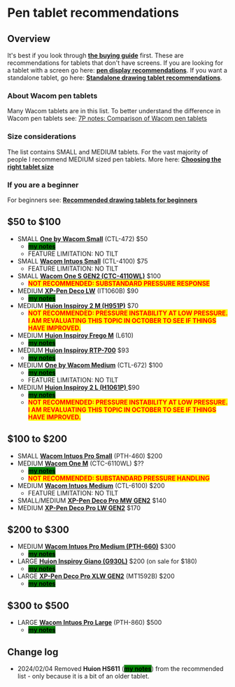 # Pen tablet recommendations

## Overview

It's best if you look through [**the buying guide**](../buying-a-drawing-tablet/) first. These are recommendations for tablets that don't have screens. If you are looking for a tablet with a screen go here: [**pen display recommendations**](pen-display-recommendations.md). If you want a standalone tablet, go here: [**Standalone drawing tablet recommendations**](standalone-drawing-tablet-recommendations.md).

### About Wacom pen tablets

Many Wacom tablets are in this list. To better understand the difference in Wacom pen tablets see: [7P notes: Comparison of Wacom pen tablets](../product-info/wacom/7p-notes-comparison-of-wacom-pen-tablets.md)

### Size considerations

The list contains SMALL and MEDIUM tablets. For the vast majority of people I recommend MEDIUM sized pen tablets. More here: [**Choosing the right tablet size**](../guides/customizing-your-experience/choosing-the-right-tablet-size.md)

### If you are a beginner

For beginners see: [**Recommended drawing tablets for beginners**](recommended-drawing-tablets-for-beginners.md)&#x20;

## $50 to $100&#x20;

* SMALL [**One by Wacom Small**](../product-info/wacom/one-by-wacom/) (CTL-472) $50
  * [<mark style="background-color:green;">**my notes**</mark>](../product-info/wacom/one-by-wacom/7p-notes-wacom-ctl-x72.md)
  * FEATURE LIMITATION: NO TILT
* SMALL [**Wacom Intuos Small**](../product-info/wacom/wacom-intuos.md) (CTL-4100) $75&#x20;
  * FEATURE LIMITATION: NO TILT
* SMALL [**Wacom One S GEN2 (CTC-4110WL)**](../product-info/wacom/wacom-one-gen2/) $100&#x20;
  * <mark style="color:red;">**NOT RECOMMENDED: SUBSTANDARD PRESSURE RESPONSE**</mark>
* MEDIUM [**XP-Pen Deco LW**](../product-info/xp-pen/xp-pen-deco/) (IT1060B) $90
  * [<mark style="background-color:green;">**my notes**</mark>](../product-info/xp-pen/xp-pen-deco/7p-notes-xp-pen-it1060b.md)
* MEDIUM [**Huion Inspiroy 2 M (H951P)**](../product-info/huion/huion-inspiroy-2/) $70&#x20;
  * <mark style="color:red;">**NOT RECOMMENDED: PRESSURE INSTABILITY AT LOW PRESSURE. I AM REVALUATING THIS TOPIC IN OCTOBER TO SEE IF THINGS HAVE IMPROVED.**</mark>
* MEDIUM [**Huion Inspiroy Frego M**](../product-info/huion/huion-inspiroy-frego/) (L610)&#x20;
  * [<mark style="background-color:green;">**my notes**</mark>](../product-info/huion/huion-inspiroy-frego/7p-notes-huion-inspiroy-frego-m-l610.md)
* MEDIUM [**Huion Inspiroy RTP-700**](../product-info/huion/huion-inspiroy-r-series/)  $93&#x20;
  * [<mark style="background-color:green;">**my notes**</mark>](../product-info/huion/huion-inspiroy-r-series/7p-notes-rtp-700.md)
* MEDIUM [**One by Wacom Medium**](../product-info/wacom/one-by-wacom/) (CTL-672) $100
  * [<mark style="background-color:green;">**my notes**</mark>](../product-info/wacom/one-by-wacom/7p-notes-wacom-ctl-x72.md)
  * FEATURE LIMITATION: NO TILT
* MEDIUM [**Huion Inspiroy 2 L (H1061P)** ](../product-info/huion/huion-inspiroy-2/)$90&#x20;
  * [<mark style="background-color:green;">**my notes**</mark>](../product-info/huion/huion-inspiroy-2/7p-notes-h1061p.md)
  * <mark style="color:red;">**NOT RECOMMENDED: PRESSURE INSTABILITY AT LOW PRESSURE. I AM REVALUATING THIS TOPIC IN OCTOBER TO SEE IF THINGS HAVE IMPROVED.**</mark>

## $100 to $200

* SMALL [**Wacom Intuos Pro Small**](../product-info/wacom/wacom-intuos-pro/) (PTH-460) $200&#x20;
* MEDIUM [**Wacom One M**](../product-info/wacom/wacom-one-gen2/) (CTC-6110WL) $??&#x20;
  * [<mark style="background-color:green;">**my notes**</mark>](../product-info/wacom/wacom-one-gen2/7p-notes-wacom-one-gen2-drawing-tablets.md)
  * <mark style="color:red;">**NOT RECOMMENDED: SUBSTANDARD PRESSURE HANDLING**</mark>&#x20;
* MEDIUM [**Wacom Intuos Medium**](../product-info/wacom/wacom-intuos.md) (CTL-6100) $200
  * FEATURE LIMITATION: NO TILT
* &#x20;SMALL/MEDIUM  [**XP-Pen Deco Pro MW GEN2**](../product-info/xp-pen/xp-pen-deco-pro-xlw-gen-2-mt1592b/) $140
* MEDIUM [**XP-Pen Deco Pro LW GEN2**](../product-info/xp-pen/xp-pen-deco-pro-xlw-gen-2-mt1592b/) $170

## $200 to $300

* MEDIUM [**Wacom Intuos Pro Medium (PTH-660)**](../product-info/wacom/wacom-intuos-pro/) $300
  * [<mark style="background-color:green;">**my notes**</mark>](../product-info/wacom/wacom-intuos-pro/7p-notes-wacom-pth-660.md)
* LARGE [**Huion Inspiroy Giano (G930L)**](../product-info/huion/huion-inspiroy/) $200 (on sale for $180)
  * [<mark style="background-color:green;">**my notes**</mark>](../product-info/huion/huion-inspiroy/7p-notes-huion-giano-g930l.md)&#x20;
* LARGE [**XP-Pen Deco Pro XLW GEN2**](../product-info/xp-pen/xp-pen-deco-pro-xlw-gen-2-mt1592b/) (MT1592B) $200
  * [<mark style="background-color:green;">**my notes**</mark>](../product-info/xp-pen/xp-pen-deco-pro-xlw-gen-2-mt1592b/) &#x20;

## $300 to $500

* LARGE [**Wacom Intuos Pro Large**](../product-info/wacom/wacom-intuos-pro/) (PTH-860) $500&#x20;
  * [<mark style="background-color:green;">**my notes**</mark>](../product-info/wacom/wacom-intuos-pro/7p-notes-wacom-pth-x60.md)&#x20;

## Change log

* 2024/02/04 Removed **Huion HS611** ([<mark style="background-color:green;">**my notes**</mark>](../product-info/huion/huion-inspiroy/7p-notes-huion-hs611.md)) from the recommended list - only because it is a bit of an older tablet. &#x20;


